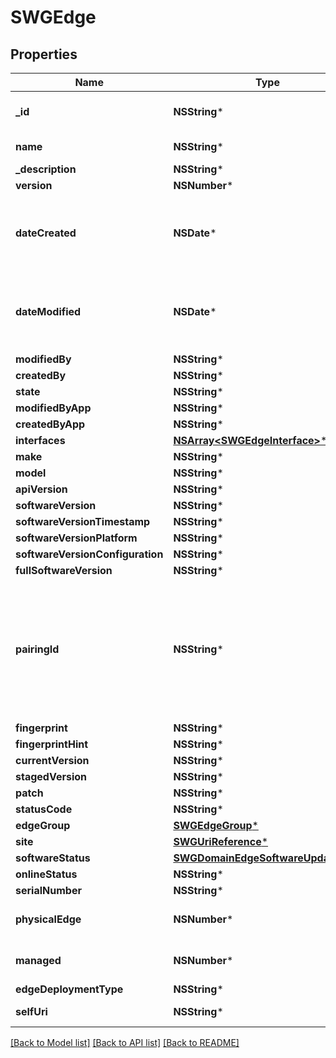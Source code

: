 # SWGEdge

## Properties
Name | Type | Description | Notes
------------ | ------------- | ------------- | -------------
**_id** | **NSString*** | The globally unique identifier for the object. | [optional] 
**name** | **NSString*** | The name of the entity. | 
**_description** | **NSString*** |  | [optional] 
**version** | **NSNumber*** |  | [optional] 
**dateCreated** | **NSDate*** | Date time is represented as an ISO-8601 string. For example: yyyy-MM-ddTHH:mm:ss.SSSZ | [optional] 
**dateModified** | **NSDate*** | Date time is represented as an ISO-8601 string. For example: yyyy-MM-ddTHH:mm:ss.SSSZ | [optional] 
**modifiedBy** | **NSString*** |  | [optional] 
**createdBy** | **NSString*** |  | [optional] 
**state** | **NSString*** |  | [optional] 
**modifiedByApp** | **NSString*** |  | [optional] 
**createdByApp** | **NSString*** |  | [optional] 
**interfaces** | [**NSArray&lt;SWGEdgeInterface&gt;***](SWGEdgeInterface.md) |  | [optional] 
**make** | **NSString*** |  | [optional] 
**model** | **NSString*** |  | [optional] 
**apiVersion** | **NSString*** |  | [optional] 
**softwareVersion** | **NSString*** |  | [optional] 
**softwareVersionTimestamp** | **NSString*** |  | [optional] 
**softwareVersionPlatform** | **NSString*** |  | [optional] 
**softwareVersionConfiguration** | **NSString*** |  | [optional] 
**fullSoftwareVersion** | **NSString*** |  | [optional] 
**pairingId** | **NSString*** | The pairing Id for a hardware Edge in the format: 00000-00000-00000-00000-00000. This field is only required when creating an Edge with a deployment type of HARDWARE. | [optional] 
**fingerprint** | **NSString*** |  | [optional] 
**fingerprintHint** | **NSString*** |  | [optional] 
**currentVersion** | **NSString*** |  | [optional] 
**stagedVersion** | **NSString*** |  | [optional] 
**patch** | **NSString*** |  | [optional] 
**statusCode** | **NSString*** |  | [optional] 
**edgeGroup** | [**SWGEdgeGroup***](SWGEdgeGroup.md) |  | [optional] 
**site** | [**SWGUriReference***](SWGUriReference.md) |  | [optional] 
**softwareStatus** | [**SWGDomainEdgeSoftwareUpdateDto***](SWGDomainEdgeSoftwareUpdateDto.md) |  | [optional] 
**onlineStatus** | **NSString*** |  | [optional] 
**serialNumber** | **NSString*** |  | [optional] 
**physicalEdge** | **NSNumber*** |  | [optional] [default to @0]
**managed** | **NSNumber*** |  | [optional] [default to @0]
**edgeDeploymentType** | **NSString*** |  | [optional] 
**selfUri** | **NSString*** | The URI for this object | [optional] 

[[Back to Model list]](../README.md#documentation-for-models) [[Back to API list]](../README.md#documentation-for-api-endpoints) [[Back to README]](../README.md)


